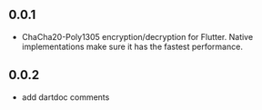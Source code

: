 ## 0.0.1

* ChaCha20-Poly1305 encryption/decryption for Flutter. Native implementations make sure it has the fastest performance.

## 0.0.2

* add dartdoc comments
